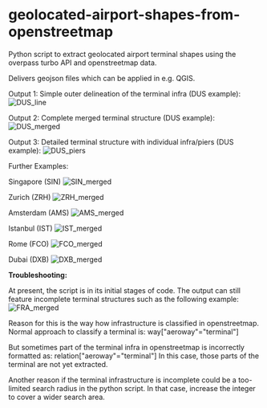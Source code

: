 # geolocated-airport-shapes-from-openstreetmap

Python script to extract geolocated airport terminal shapes using the overpass turbo API and openstreetmap data.

Delivers geojson files which can be applied in e.g. QGIS.

Output 1: Simple outer delineation of the terminal infra (DUS example):
![DUS_line](https://github.com/MrAirspace/geolocated-airport-shapes-from-openstreetmap/assets/144953682/5c7a2d4f-fbfd-4903-bd10-60f6614dfea5)

Output 2: Complete merged terminal structure (DUS example):
![DUS_merged](https://github.com/MrAirspace/geolocated-airport-shapes-from-openstreetmap/assets/144953682/5d05ec68-41b0-4355-a591-05bcc607317a)

Output 3: Detailed terminal structure with individual infra/piers (DUS example):
![DUS_piers](https://github.com/MrAirspace/geolocated-airport-shapes-from-openstreetmap/assets/144953682/4c7afc19-946c-41f8-b854-c80828e81ce8)

Further Examples:

Singapore (SIN)
![SIN_merged](https://github.com/MrAirspace/geolocated-airport-shapes-from-openstreetmap/assets/144953682/9839c440-1a87-4c0b-ac81-b7d95f56af14)

Zurich (ZRH)
![ZRH_merged](https://github.com/MrAirspace/geolocated-airport-shapes-from-openstreetmap/assets/144953682/592a6f11-f1d0-43ca-8f69-87af5dcfcce1)

Amsterdam (AMS)
![AMS_merged](https://github.com/MrAirspace/geolocated-airport-shapes-from-openstreetmap/assets/144953682/01c0514f-3a46-4483-bc2f-36efa99551ab)

Istanbul (IST)
![IST_merged](https://github.com/MrAirspace/geolocated-airport-shapes-from-openstreetmap/assets/144953682/3eadce04-ccc9-4d23-ad5e-b73eeee3004e)

Rome (FCO)
![FCO_merged](https://github.com/MrAirspace/geolocated-airport-shapes-from-openstreetmap/assets/144953682/46827d97-2ed1-4173-8c14-06678b3dedb7)

Dubai (DXB)
![DXB_merged](https://github.com/MrAirspace/geolocated-airport-shapes-from-openstreetmap/assets/144953682/c76f2278-d1e1-4774-9063-01defd47fdd7)



**Troubleshooting:**

At present, the script is in its initial stages of code. The output can still feature incomplete terminal structures such as the following example:
![FRA_merged](https://github.com/MrAirspace/geolocated-airport-shapes-from-openstreetmap/assets/144953682/47d68bac-801c-412d-9ced-8e513d1fb977)

Reason for this is the way how infrastructure is classified in openstreetmap.
Normal approach to classify a terminal is: way["aeroway"="terminal"]

But sometimes part of the terminal infra in openstreetmap is incorrectly formatted as: relation["aeroway"="terminal"]
In this case, those parts of the terminal are not yet extracted.


Another reason if the terminal infrastructure is incomplete could be a too-limited search radius in the python script. In that case, increase the integer to cover a wider search area.
